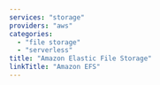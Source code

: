 ```yaml
---
services: "storage"
providers: "aws"
categories: 
  - "file storage"
  - "serverless"
title: "Amazon Elastic File Storage"
linkTitle: "Amazon EFS"
---
```

